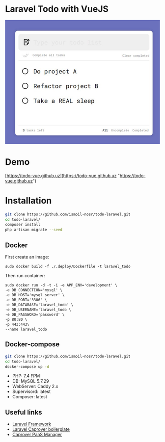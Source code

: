 # Laravel Todo with VueJS
[![Laravel Todo with VueJS](https://raw.githubusercontent.com/ismoil-nosr/todo-laravel/dev/Screenshot.jpg "Laravel Todo with VueJS")](https://todo-vue.github.uz/ "Laravel Todo with VueJS")

# Demo
[https://todo-vue.github.uz](https://todo-vue.github.uz "https://todo-vue.github.uz")

# Installation
```bash
git clone https://github.com/ismoil-nosr/todo-laravel.git
cd todo-laravel/
composer install
php artisan migrate --seed
```

## Docker
First create an image:

    sudo docker build -f ./.deploy/Dockerfile -t laravel_todo

Then run container:

    sudo docker run -d -t -i -e APP_ENV='development' \ 
    -e DB_CONNECTION='mysql' \
    -e DB_HOST='mysql_server' \
    -e DB_PORT='3306' \
    -e DB_DATABASE='laravel_todo' \
    -e DB_USERNAME='laravel_todo \
	-e DB_PASSWORD='password' \
    -p 80:80 \
	-p 443:443\
    --name laravel_todo

## Docker-compose
```bash
git clone https://github.com/ismoil-nosr/todo-laravel.git
cd todo-laravel/
docker-compose up -d
```

- PHP: 7.4 FPM
- DB: MySQL 5.7.29
- WebServer: Caddy 2.x
- Supervisord: latest
- Composer: latest

## Useful links
- [Laravel Framework](https://github.com/laravel/framework "Laravel Framework")
- [Laravel Caprover boilerplate](https://github.com/jackbrycesmith/laravel-caprover-template "Laravel Caprover boilerplate")
- [Caprover PaaS Manager](https://github.com/caprover/caprover "Caprover PaaS Manager")
